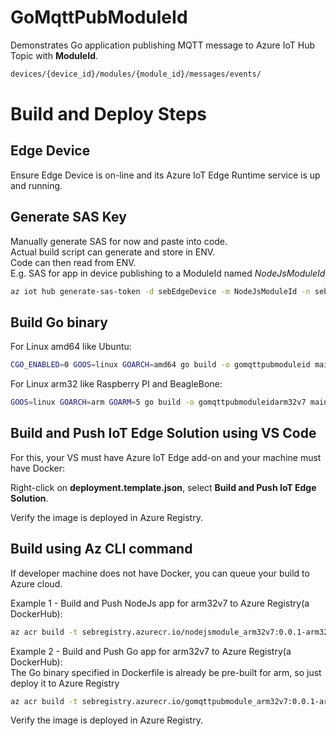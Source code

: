 # GoMqttPubModuleId

Demonstrates Go application publishing MQTT message to Azure IoT Hub Topic with **ModuleId**.  
```sh
devices/{device_id}/modules/{module_id}/messages/events/
```

# Build and Deploy Steps

## Edge Device
Ensure Edge Device is on-line and its Azure IoT Edge Runtime service is up and running.  

## Generate SAS Key

Manually generate SAS for now and paste into code.  
Actual build script can generate and store in ENV.  
Code can then read from ENV.  
E.g. SAS for app in device publishing to a ModuleId named *NodeJsModuleId*  
```sh
az iot hub generate-sas-token -d sebEdgeDevice -m NodeJsModuleId -n seb-hub --du 86400
```

## Build Go binary

For Linux amd64 like Ubuntu:  
```sh
CGO_ENABLED=0 GOOS=linux GOARCH=amd64 go build -o gomqttpubmoduleid main.go
```

For Linux arm32 like Raspberry PI and BeagleBone:  
```sh
GOOS=linux GOARCH=arm GOARM=5 go build -o gomqttpubmoduleidarm32v7 main.go
```

## Build and Push IoT Edge Solution using VS Code

For this, your VS must have Azure IoT Edge add-on and your machine must have Docker:  

Right-click on **deployment.template.json**, select **Build and Push IoT Edge Solution**.  

Verify the image is deployed in Azure Registry.  

## Build using Az CLI command

If developer machine does not have Docker, you can queue your build to Azure cloud.

Example 1 - Build and Push NodeJs app for arm32v7 to Azure Registry(a DockerHub):  
```sh
az acr build -t sebregistry.azurecr.io/nodejsmodule_arm32v7:0.0.1-arm32v7 -r sebregistry . -f Dockerfile.arm32v7 --platform linux/arm/v7
```

Example 2 - Build and Push Go app for arm32v7 to Azure Registry(a DockerHub):  
The Go binary specified in Dockerfile is already be pre-built for arm, so just deploy it to Azure Registry  
```sh
az acr build -t sebregistry.azurecr.io/gomqttpubmodule_arm32v7:0.0.1-arm32v7 -r sebregistry . -f Dockerfile.arm32v7 --platform linux/arm/v7
```

Verify the image is deployed in Azure Registry.  
